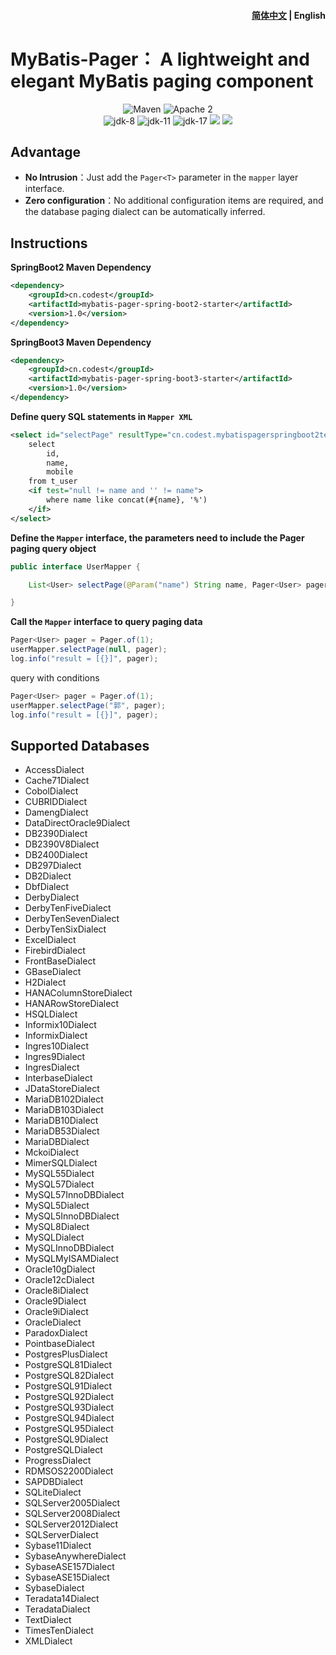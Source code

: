 <h4 align="right"><a href="./README.md">简体中文</a> | <strong>English</strong></h4>

# MyBatis-Pager： A lightweight and elegant MyBatis paging component

<p align="center">
    <img src="https://img.shields.io/maven-central/v/com.mybatis-flex/parent?label=Maven%20Central" alt="Maven" />
    <img src="https://img.shields.io/:license-Apache2-blue.svg" alt="Apache 2" />
    <br />
    <img src="https://img.shields.io/badge/JDK-8-green.svg" alt="jdk-8" />
    <img src="https://img.shields.io/badge/JDK-11-green.svg" alt="jdk-11" />
    <img src="https://img.shields.io/badge/JDK-17-green.svg" alt="jdk-17" />
    <img src="https://img.shields.io/badge/SpringBoot-v2.x-blue">
    <img src="https://img.shields.io/badge/SpringBoot-v3.x-blue">
</p>

## Advantage
- **No Intrusion**：Just add the `Pager<T>` parameter in the `mapper` layer interface.
- **Zero configuration**：No additional configuration items are required, and the database paging dialect can be automatically inferred.

## Instructions
**SpringBoot2 Maven Dependency**
```xml
<dependency>
    <groupId>cn.codest</groupId>
    <artifactId>mybatis-pager-spring-boot2-starter</artifactId>
    <version>1.0</version>
</dependency>
```

**SpringBoot3 Maven Dependency**
```xml
<dependency>
    <groupId>cn.codest</groupId>
    <artifactId>mybatis-pager-spring-boot3-starter</artifactId>
    <version>1.0</version>
</dependency>
```

**Define query SQL statements in `Mapper XML`**
```xml
<select id="selectPage" resultType="cn.codest.mybatispagerspringboot2test.model.User">
    select
        id,
        name,
        mobile
    from t_user
    <if test="null != name and '' != name">
        where name like concat(#{name}, '%')
    </if>
</select>
```

**Define the `Mapper` interface, the parameters need to include the Pager paging query object**
```java
public interface UserMapper {

    List<User> selectPage(@Param("name") String name, Pager<User> pager);

}
```

**Call the `Mapper` interface to query paging data**
```java
Pager<User> pager = Pager.of(1);
userMapper.selectPage(null, pager);
log.info("result = [{}]", pager);
```
query with conditions
```java
Pager<User> pager = Pager.of(1);
userMapper.selectPage("郭", pager);
log.info("result = [{}]", pager);
```

## Supported Databases
- AccessDialect
- Cache71Dialect
- CobolDialect
- CUBRIDDialect
- DamengDialect
- DataDirectOracle9Dialect
- DB2390Dialect
- DB2390V8Dialect
- DB2400Dialect
- DB297Dialect
- DB2Dialect
- DbfDialect
- DerbyDialect
- DerbyTenFiveDialect
- DerbyTenSevenDialect
- DerbyTenSixDialect
- ExcelDialect
- FirebirdDialect
- FrontBaseDialect
- GBaseDialect
- H2Dialect
- HANAColumnStoreDialect
- HANARowStoreDialect
- HSQLDialect
- Informix10Dialect
- InformixDialect
- Ingres10Dialect
- Ingres9Dialect
- IngresDialect
- InterbaseDialect
- JDataStoreDialect
- MariaDB102Dialect
- MariaDB103Dialect
- MariaDB10Dialect
- MariaDB53Dialect
- MariaDBDialect
- MckoiDialect
- MimerSQLDialect
- MySQL55Dialect
- MySQL57Dialect
- MySQL57InnoDBDialect
- MySQL5Dialect
- MySQL5InnoDBDialect
- MySQL8Dialect
- MySQLDialect
- MySQLInnoDBDialect
- MySQLMyISAMDialect
- Oracle10gDialect
- Oracle12cDialect
- Oracle8iDialect
- Oracle9Dialect
- Oracle9iDialect
- OracleDialect
- ParadoxDialect
- PointbaseDialect
- PostgresPlusDialect
- PostgreSQL81Dialect
- PostgreSQL82Dialect
- PostgreSQL91Dialect
- PostgreSQL92Dialect
- PostgreSQL93Dialect
- PostgreSQL94Dialect
- PostgreSQL95Dialect
- PostgreSQL9Dialect
- PostgreSQLDialect
- ProgressDialect
- RDMSOS2200Dialect
- SAPDBDialect
- SQLiteDialect
- SQLServer2005Dialect
- SQLServer2008Dialect
- SQLServer2012Dialect
- SQLServerDialect
- Sybase11Dialect
- SybaseAnywhereDialect
- SybaseASE157Dialect
- SybaseASE15Dialect
- SybaseDialect
- Teradata14Dialect
- TeradataDialect
- TextDialect
- TimesTenDialect
- XMLDialect